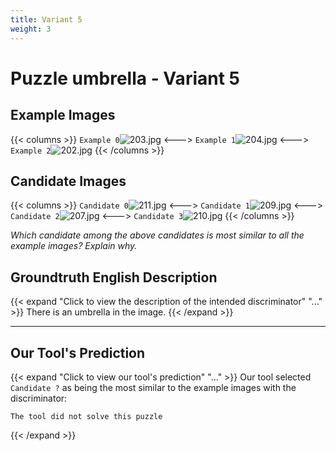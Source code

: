 ```yaml
---
title: Variant 5
weight: 3
---
```


# Puzzle umbrella - Variant 5

## Example Images
{{< columns >}}
`Example 0`![203.jpg](/natscene_data/images/203.jpg)
<--->
`Example 1`![204.jpg](/natscene_data/images/204.jpg)
<--->
`Example 2`![202.jpg](/natscene_data/images/202.jpg)
{{< /columns >}}

## Candidate Images
{{< columns >}}
`Candidate 0`![211.jpg](/natscene_data/images/211.jpg)
<--->
`Candidate 1`![209.jpg](/natscene_data/images/209.jpg)
<--->
`Candidate 2`![207.jpg](/natscene_data/images/207.jpg)
<--->
`Candidate 3`![210.jpg](/natscene_data/images/210.jpg)
{{< /columns >}}

*Which candidate among the above candidates is most similar to all the example images? Explain why.*

## Groundtruth English Description

{{< expand "Click to view the description of the intended discriminator" "..." >}}
There is an umbrella in the image.
{{< /expand >}}

---



## Our Tool's Prediction

{{< expand "Click to view our tool's prediction" "..." >}}
Our tool selected `Candidate ?` as being the most similar to the example images with the discriminator:
```plaintext
The tool did not solve this puzzle
```
{{< /expand >}}
